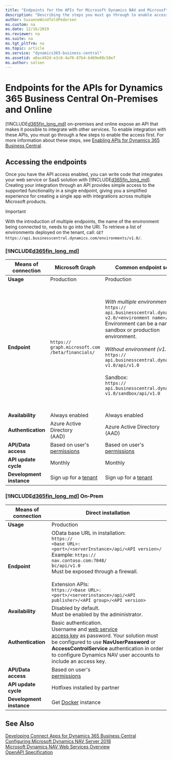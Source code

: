```yaml
---
title: "Endpoints for the APIs for Microsoft Dynamics NAV and Microsoft Dynamics 365 Business Central"
description: "Describing the steps you must go through to enable access to the APIs in on-prem and cloud product versions."
author: SusanneWindfeldPedersen
ms.custom: na
ms.date: 12/16/2019
ms.reviewer: na
ms.suite: na
ms.tgt_pltfrm: na
ms.topic: article
ms.service: "dynamics365-business-central"
ms.assetid: a0ac492d-e3c8-4a76-87b4-b469e08c58e7
ms.author: solsen
---
```


# Endpoints for the APIs for Dynamics 365 Business Central On-Premises and Online
[!INCLUDE[d365fin_long_md](../includes/d365fin_long_md.md)] on-premises and online expose an API that makes it possible to integrate with other services. To enable integration with these APIs, you must go through a few steps to enable the access first. For more information about these steps, see [Enabling APIs for Dynamics 365 Business Central](enabling-apis-for-dynamics-nav.md).

## Accessing the endpoints
Once you have the API access enabled, you can write code that integrates your web service or SaaS solution with [!INCLUDE[d365fin_long_md](../includes/d365fin_long_md.md)]. Creating your integration through an API provides simple access to the supported functionality in a single endpoint, giving you a simplified experience for creating a single app with integrations across multiple Microsoft products.

> [!IMPORTANT]  
> With the introduction of multiple endpoints, the name of the environment being connected to, needs to go into the URI. To retrieve a list of environments deployed on the tenant, call:
`GET https://api.businesscentral.dynamics.com/environments/v1.0/`.

### [!INCLUDE[d365fin_long_md](../includes/d365fin_long_md.md)]

|**Means of connection**|**Microsoft Graph**|**Common endpoint service**|**Direct tenant**|
|--|--|--|--|
|**Usage**|Production|Production|Rapid development and testing only|
|**Endpoint**|`https://`<br>`graph.microsoft.com`<br>`/beta/financials/`| *With multiple environments (v2.0):*<br> `https://`<br>`api.businesscentral.dynamics.com/`<br> `v2.0/<environment name>/api/v1.0`  <br>Environment can be a named sandbox or production environment.<br><br> *Without environment (v1.0):* <br>  `https://`<br>`api.businesscentral.dynamics.com/`<br> `v1.0/api/v1.0` <br><br>Sandbox:<br> `https://`<br>`api.businesscentral.dynamics.com/`<br> `v1.0/sandbox/api/v1.0`  | *With multiple environments (v2.0):*  <br>`https://`<br>`api.businesscentral.dynamics.com/`<br>`v2.0/<user domain name>/<environment name>/api/v1.0`<br>Environment can be a named sandbox or production environment. <br><br>*Without multiple environments (v1.0):*<br>`https://`<br>`api.businesscentral.dynamics.com/`<br>`v1.0/<user domain name>/api/v1.0`<br>  Example: `https://`<br>`api.businesscentral.dynamics.com/`<br> `v1.0/cronus.com/api/v1.0` <br><br> Sandbox:<br> `https://`<br>`api.businesscentral.dynamics.com/`<br> `v1.0/cronus.com/sandbox/api/v1.0`|
|**Availability**|Always enabled|Always enabled|Always enabled|
|**Authentication**|Azure Active Directory<br> (AAD)|Azure Active Directory<br> (AAD)|Basic authentication.<br> Username and [web service<br> access key](/dynamics365/business-central/dev-itpro/developer/devenv-develop-connect-apps) as password.|
|**API/Data access**|Based on user's<br> [permissions](../../permissions-on-database-objects.md)|Based on user's<br> [permissions](../../permissions-on-database-objects.md)|
|**API update cycle**|Monthly|Monthly|Monthly|
|**Development instance**|Sign up for a [tenant](https://go.microsoft.com/fwlink/?linkid=847861)|Sign up for a [tenant](https://go.microsoft.com/fwlink/?linkid=847861)|Sign up for a [tenant](https://go.microsoft.com/fwlink/?linkid=847861)|

### [!INCLUDE[d365fin_long_md](../includes/d365fin_long_md.md)] On-Prem

|**Means of connection**|**Direct installation**|
|--|--|
|**Usage**|Production|
|**Endpoint**|OData base URL in installation: <br> `https://`<br>`<base URL>:<port>/<serverInstance>/api/<API version>/` <br> Example: `https://`<br>`nav.contoso.com:7048/`<br>`bc/api/v1.0` <br> Must be exposed through a firewall.<br><br>Extension APIs:<br>`https://<base URL>:<port>/<serverinstance>/api/<API publisher>/<API group>/<API version>`|
|**Availability**|Disabled by default.<br> Must be enabled by the administrator.|
|**Authentication**|Basic authentication.<br> Username and [web service<br> access key](/dynamics365/business-central/dev-itpro/developer/devenv-develop-connect-apps) as password. Your solution must be configured to use **NavUserPassword** or **AccessControlService** authentication in order to configure Dynamics NAV user accounts to include an access key.|
|**API/Data access**|Based on user's<br> [permissions](../../permissions-on-database-objects.md)|Based on user's<br> [permissions](../../permissions-on-database-objects.md)|
|**API update cycle**|Hotfixes installed by partner|
|**Development instance**|Get [Docker](https://aka.ms/navdeveloperpreview) instance|

## See Also
[Developing Connect Apps for Dynamics 365 Business Central](/dynamics365/business-central/dev-itpro/developer/devenv-develop-connect-apps)  
[Configuring Microsoft Dynamics NAV Server 2018](../../configuring-microsoft-dynamics-nav-server.md)  
[Microsoft Dynamics NAV Web Services Overview](../../microsoft-dynamics-nav-web-services-overview.md)  
[OpenAPI Specification](dynamics-open-api.md)  
